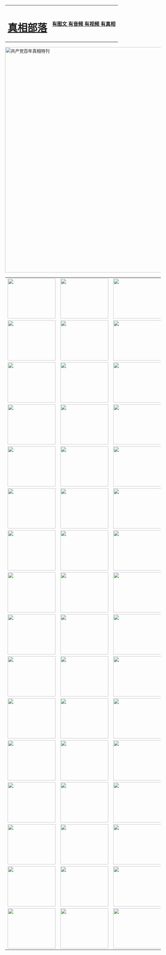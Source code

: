 <table>
<tr>

<td>
	<H1><a href="http://34.from-nj.com/zx/">真相部落</a></H1>
</td>
<td>
	<H4><a href="http://34.from-nj.com/zx/">有图文 有音频 有视频 有真相</a></H4>
</td>
</tr>
</table>

 <div ><a href="http://34.from-nj.com/zx/bngcd/"><img src="http://34.from-nj.com/zx/bngcd/gcdbnzx.jpg" width="730"  border="0" alt="共产党百年真相特刊"></a></div>

<table>
<tr>
	<td><a href="http://97.scrapping.cc/xtr/107/"><img  src ="http://97.scrapping.cc/pic/2017/02/107.jpg" width="155px" height="130px"></a></td>
	<td><a href="http://97.scrapping.cc/xtr/829/"><img src ="http://97.scrapping.cc/pic/2017/02/829.jpg" width="155px" height="130px"></a></td>
	<td><a href="http://97.scrapping.cc/xtr/69/"><img  src ="http://97.scrapping.cc/pic/2017/02/69.jpg" width="155px" height="130px"></a></td>
	<td><a href="http://97.scrapping.cc/xtr/99/"><img  src ="http://97.scrapping.cc/pic/2017/02/99.jpg" width="155px" height="130px"></a></td>
</tr>
<tr>
	<td><a href="http://97.scrapping.cc/xtr/40/"><img  src ="http://97.scrapping.cc/pic/2017/02/40.jpg" width="155px" height="130px"></a></td>
	<td><a href="http://97.scrapping.cc/xtr/20/"><img  src ="http://97.scrapping.cc/pic/2017/02/20.jpg" width="155px" height="130px"></a></td>
	<td><a href="http://97.scrapping.cc/xtr/81/"><img  src ="http://97.scrapping.cc/pic/2017/02/81.jpg" width="155px" height="130px"></a></td>
	<td><a href="http://97.scrapping.cc/xtr/2/"><img  src ="http://97.scrapping.cc/pic/2017/02/2.jpg" width="155px" height="130px"></a></td>
</tr>
<tr>
	<td><a href="http://97.scrapping.cc/xtr/86/"><img  src ="http://97.scrapping.cc/pic/2017/02/86.jpg" width="155px" height="130px"></a></td>
	<td><a href="http://97.scrapping.cc/xtr/109/"><img  src ="http://97.scrapping.cc/pic/2017/02/109.jpg" width="155px" height="130px"></a></td>
	<td><a href="http://97.scrapping.cc/xtr/1378/"><img  src ="http://97.scrapping.cc/pic/2017/02/1378.jpg" width="155px" height="130px"></a></td>
	<td><a href="http://97.scrapping.cc/xtr/57/"><img  src ="http://97.scrapping.cc/pic/2017/02/57.jpg" width="155px" height="130px"></a></td>
</tr>
<tr>
	<td><a href="http://97.scrapping.cc/xtr/1219/"><img  src ="http://97.scrapping.cc/pic/2017/02/1219.jpg" width="155px" height="130px"></a></td>
	<td><a href="http://97.scrapping.cc/xtr/1220/"><img  src ="http://97.scrapping.cc/pic/2017/02/1220.jpg" width="155px" height="130px"></a></td>
	<td><a href="http://97.scrapping.cc/xtr/1221/"><img  src ="http://97.scrapping.cc/pic/2017/02/1221.jpg" width="155px" height="130px"></a></td>
	<td><a href="http://97.scrapping.cc/xtr/51/"><img  src ="http://97.scrapping.cc/pic/2017/02/51.jpg" width="155px" height="130px"></a></td>
</tr>
<tr>
	<td><a href="http://97.scrapping.cc/xtr/1055/"><img  src ="http://97.scrapping.cc/pic/2017/02/1055.jpg" width="155px" height="130px"></a></td>
	<td><a href="http://97.scrapping.cc/xtr/611/"><img  src ="http://97.scrapping.cc/pic/2017/02/611.jpg" width="155px" height="130px"></a></td>
	<td><a href="http://97.scrapping.cc/xtr/1121/"><img  src ="http://97.scrapping.cc/pic/2017/02/1121.jpg" width="155px" height="130px"></a></td>
	<td><a href="http://97.scrapping.cc/xtr/610/"><img  src ="http://97.scrapping.cc/pic/2017/02/610.jpg" width="155px" height="130px"></a></td>
</tr>
<tr>
	<td><a href="http://97.scrapping.cc/xtr/1128/"><img  src ="http://97.scrapping.cc/pic/2017/02/1128.jpg" width="155px" height="130px"></a></td>
	<td><a href="http://97.scrapping.cc/xtr/1395/"><img  src ="http://97.scrapping.cc/pic/2017/02/1406.jpg" width="155px" height="130px"></a></td>
	<td><a href="http://97.scrapping.cc/xtr/1407/"><img  src ="http://97.scrapping.cc/pic/2017/02/1407.jpg" width="155px" height="130px"></a></td>
	<td><a href="http://97.scrapping.cc/xtr/934/"><img  src ="http://97.scrapping.cc/pic/2017/02/934.jpg" width="155px" height="130px"></a></td>
</tr>
<tr>
	<td><a href="http://97.scrapping.cc/xtr/641/"><img  src ="http://97.scrapping.cc/pic/2017/02/641.jpg" width="155px" height="130px"></a></td>
	<td><a href="http://97.scrapping.cc/xtr/949/"><img  src ="http://97.scrapping.cc/pic/2017/02/949.jpg" width="155px" height="130px"></a></td>
	<td><a href="http://97.scrapping.cc/xtr/112/"><img  src ="http://97.scrapping.cc/pic/2017/02/112.jpg" width="155px" height="130px"></a></td>
	<td><a href="http://97.scrapping.cc/xtr/812/"><img  src ="http://97.scrapping.cc/pic/2017/02/812.jpg" width="155px" height="130px"></a></td>
</tr>
<tr>
	<td><a href="http://97.scrapping.cc/xtr/103/"><img  src ="http://97.scrapping.cc/pic/2017/02/103.jpg" width="155px" height="130px"></a></td>
	<td><a href="http://97.scrapping.cc/xtr/3/"><img  src ="http://97.scrapping.cc/pic/2017/02/3.jpg" width="155px" height="130px"></a></td>
	<td><A href="http://97.scrapping.cc/mp4/zx/2015/11/Lkmtt.mp4" target="_blank" title="莲开满天庭"><img  src="http://97.scrapping.cc/pic/2015/11/Lkmtt3480_jssor.jpg"  width="155px" height="130px"></A></td>
	<td><A href="http://97.scrapping.cc/mp4/zx/2015/11/2013513.mp4" target="_blank" title="飞旋的法轮"><img  src="http://97.scrapping.cc/pic/2015/11/falun480_jssor.jpg"  width="155px" height="130px"></A></td>
</tr>
<tr>
	<td><A href="http://97.scrapping.cc/mp4/zx/2015/11/NYParade.mp4" target="_blank" title="2004年4月10日法轮功纽约大游行"><img  src="http://97.scrapping.cc/pic/2015/11/nyparade480_jssor.jpg"  width="155px" height="130px"></A></td>
	<td><A href="http://97.scrapping.cc/mp4/news617/2015/05/WEB_s28093.mp4" target="_blank" title="2015年世界法轮大法日特别报导"><img  src="http://97.scrapping.cc/pic/2015/11/p6752711a666997037_jssor.jpg"  width="155px" height="130px"></A></td>
	<td><A href="http://97.scrapping.cc/mp4/news829/2015/11/30211_326650.mp4" target="_blank" title="沧州绑架案连审四天 民众抹泪称审好人"><img  src="http://97.scrapping.cc/pic/2015/11/changzhou2480_jssor.jpg"  width="155px" height="130px"></A></td>
	<td><A href="http://97.scrapping.cc/mp4/mhph/2015/10/changzhou.mp4" target="_blank" title="沧州真相--狮城血泪"><img  src="http://97.scrapping.cc/pic/2015/11/changzhou480_jssor.jpg"  width="155px" height="130px"></A></td>
</tr>
<tr>
	<td><A href="http://97.scrapping.cc/mp4/mhjd/mhjd_55.mp4" target="_blank" title="正义律师与无罪辩护"><img  src="http://97.scrapping.cc/pic/2015/11/wzbh480_jssor.jpg"  width="155px" height="130px"></A></td>
	<td><A href="http://97.scrapping.cc/mp4/zx/2015/11/layerkcs.mp4" target="_blank" title="中国的良心--高智晟律师"><img  src="http://97.scrapping.cc/pic/2015/11/layerkcs2480_jssor.jpg"  width="155px" height="130px"></A></td>
	<td><A href="http://97.scrapping.cc/mp4/mhph/2015/10/szxl.mp4" target="_blank" title="神州血泪--北京、大庆、广东、哈尔滨"><img  src="http://97.scrapping.cc/pic/2015/11/szxl480_jssor.jpg"  width="155px" height="130px"></A></td>
	<td><A href="http://97.scrapping.cc/mp4/zx/2015/11/TangShanFFXS.mp4" target="_blank" title="真相纪录片：凤凰新生"><img  src="http://97.scrapping.cc/pic/2015/11/fhxs2480_jssor.jpg"  width="155px" height="130px"></A></td>
</tr>
<tr>
	<td><A href="http://97.scrapping.cc/mp4/zx/2015/11/jidong.mp4" target="_blank" title="冀东监狱的罪恶"><img  src="http://97.scrapping.cc/pic/2015/11/jidong480_jssor.jpg"  width="155px" height="130px"></A></td>
	<td><A href="http://97.scrapping.cc/mp4/mhph/2015/10/tangshan.mp4" target="_blank" title="凤凰血泪"><img  src="http://97.scrapping.cc/pic/2015/11/tangshan480_jssor.jpg"  width="155px" height="130px"></A>
					</div></td>
	<td>	<A href="http://97.scrapping.cc/mp4/mhph/2015/10/zfxtzxl.mp4" target="_blank" title="政法系统罪行录--唐山篇"><img  src="http://97.scrapping.cc/pic/2015/11/zfxtzxl480_jssor.jpg"  width="155px" height="130px"></A></td>
	<td><A href="http://97.scrapping.cc/mp4/mhph/2015/10/QDBG.mp4" target="_blank" title="青岛悲歌"><img  src="http://97.scrapping.cc/pic/2015/10/qdbg2480_jssor.jpg"  width="155px" height="130px"></A></td>
</tr>
<tr>
	<td><A href="http://97.scrapping.cc/mp4/mhph/2015/10/huludao.mp4" target="_blank" title="葫芦岛永恒的见证"><img  src="http://97.scrapping.cc/pic/2015/10/huludao480_jssor.jpg"  width="155px" height="130px"></A></td>
	<td><A href="http://97.scrapping.cc/mp4/mhph/2015/10/qbzx.mp4" target="_blank" title="湖畔泉边听真相-济南泉城的传奇"><img  src="http://97.scrapping.cc/pic/2015/10/hupan480_jssor.jpg"  width="155px" height="130px"></A></td>
	<td><A href="http://97.scrapping.cc/mp4/mhph/2015/10/baoding_dvd_v2.mp4" target="_blank" title="燕赵悲歌"><img  src="http://97.scrapping.cc/pic/2015/10/yzbg480_jssor.jpg"  width="155px" height="130px"></A></td>
	<td><A href="http://97.scrapping.cc/mp4/zx/2015/11/meihuashi_complete_ED2.0.mp4" target="_blank" title="梅花诗完整版"><img  src="http://97.scrapping.cc/pic/2015/11/mhs480_jssor.jpg"  width="155px" height="130px"></A></td>
</tr>
<tr>
	<td><A href="http://97.scrapping.cc/mp4/zx/2015/11/fengbei512k.mp4" target="_blank" title="丰碑"><img  src="http://97.scrapping.cc/pic/2015/11/fongbei480_jssor.jpg"  width="155px" height="130px"></A></td>
	<td><A href="http://97.scrapping.cc/mp4/zx/2015/11/fytdxComplete.mp4" target="_blank" title="风雨天地行全集"><img  src="http://97.scrapping.cc/pic/2015/11/fytdxWhite480_jssor.jpg"  width="155px" height="130px"></A></td>
	<td><A href="http://97.scrapping.cc/mp4/zx/2015/11/JianZheng.mp4" target="_blank" title="见证"><img  src="http://97.scrapping.cc/pic/2015/11/witness480_jssor.jpg"  width="155px" height="130px"></A></td>
	<td><A href="http://97.scrapping.cc/mp4/mhph/2015/10/hcym.mp4" target="_blank" title="红朝阴谋"><img  src="http://97.scrapping.cc/pic/2015/10/hcym480_jssor.jpg"  width="155px" height="130px"></A></td>
</tr>
<tr>
	<td><A href="http://97.scrapping.cc/mp4/zx/2015/11/zfzxPalV3.mp4" target="_blank" title="是自焚还是骗局"><img  src="http://97.scrapping.cc/pic/2015/11/zfzx4805_jssor.jpg"  width="155px" height="130px"></A></td>
	<td><A href="http://97.scrapping.cc/mp4/zx/2015/11/lsdspMsyTd.mp4" target="_blank" title="历史的审判"><img  src="http://97.scrapping.cc/pic/2015/11/lsdsp480_jssor.jpg"  width="155px" height="130px"></A></td>
	<td><A href="http://97.scrapping.cc/mp4/news886/2015/11/concat886.mp4" target="_blank" title="一周全球控告江泽民"><img  src="http://97.scrapping.cc/pic/2015/11/news886480_jssor.jpg"  width="155px" height="130px"></A></td>
	<td><A href="http://97.scrapping.cc/mp4/news1378/2014/08/CQSD_s0_e4_v2_i0-CQSD_4-video.mp4" target="_blank" title="欧洲的抉择"><img  src="http://97.scrapping.cc/pic/2015/11/p5143421a564166643-ss_jssor.jpg"  width="155px" height="130px"></A></td>
</tr>
<tr>
	<td><A href="http://97.scrapping.cc/mp4/zx/2015/11/hk20150720parade.mp4" target="_blank" title="港法轮功反迫害大游行 大陆游客震撼"><img  src="http://97.scrapping.cc/pic/2015/11/281098-ss_jssor.jpg"  width="155px" height="130px"></A></td>
	<td><A href="http://97.scrapping.cc/mp4/zx/2015/11/20150720hkParade512k.mp4" target="_blank" title="香港法轮功720游行声援诉江潮"><img  src="http://97.scrapping.cc/pic/2015/11/2015720parade480_jssor.jpg"  width="155px" height="130px"></A></td>
	<td><A href="http://97.scrapping.cc/mp4/zx/2015/11/hktdc512.mp4" target="_blank" title="香港退党潮"><img  src="http://97.scrapping.cc/pic/2015/11/hktdc480_jssor.jpg"  width="155px" height="130px"></A></td>
	<td><A href="http://97.scrapping.cc/mp4/news413/2015/11/concat413.mp4" target="_blank" title="本月退党精选"><img  src="http://97.scrapping.cc/pic/2015/11/tuidang480_jssor.jpg"  width="155px" height="130px"></A></td>
</tr>
<tr>
	<td><A href="http://97.scrapping.cc/mp4/news823/2015/11/TSZG_British_1_QA_A_TSZG-61-1_XinHaoNianZuoZh_P617180.mp4" target="_blank" title="辛灏年：纪念《九评共产党》发表十周年演讲"><img  src="http://97.scrapping.cc/pic/2015/11/xhn9p10480_jssor.jpg"  width="155px" height="130px"></A></td>
	<td><A href="http://97.scrapping.cc/mp4/news57/2015/11/JPGCD8.mp4" target="_blank" title="【九评之八】评中国共产党的邪教本质"><img  src="http://97.scrapping.cc/pic/2015/11/9pkcd8p480_jssor.jpg"  width="155px" height="130px"></A></td>
	<td><A href="http://97.scrapping.cc/mp4/other/kao.Chih.Sheng_story.mp4"  target="_blank" title="超越恐惧:高智晟的故事"				style="font-size:20px;"><img src="http://97.scrapping.cc/pic/2016/12/GZS201408070902.jpg"  width="155px" height="130px">
						</A></td>
	<td><A href="http://97.scrapping.cc/mp4/zx/2016/11/oh10yearsInv.mp4"  target="_blank" title="纪录片《活摘 十年调查》完整版" style="font-size:20px;"><img src="http://97.scrapping.cc/pic/2016/11/10yearsOHinv.jpg"  width="155px" height="130px">
						</A></td>
</tr>
</table>


